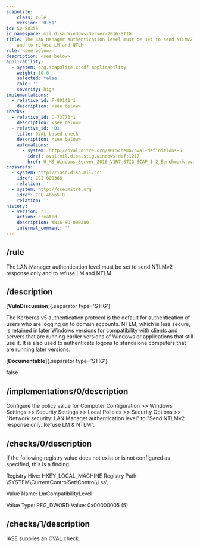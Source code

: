 ```yaml
---
scapolite:
    class: rule
    version: '0.51'
id: SV-88355
id_namespace: mil.disa.Windows-Server-2016-STIG
title: The LAN Manager authentication level must be set to send NTLMv2 response only
    and to refuse LM and NTLM.
rule: <see below>
description: <see below>
applicability:
  - system: org.scapolite.xccdf.applicability
    weight: 10.0
    selected: false
    role: ''
    severity: high
implementations:
  - relative_id: F-80141r1
    description: <see below>
checks:
  - relative_id: C-73773r1
    description: <see below>
  - relative_id: '01'
    title: OVAL-based check
    description: <see below>
    automations:
      - system: http://oval.mitre.org/XMLSchema/oval-definitions-5
        idref: oval:mil.disa.stig.windows:def:1217
        href: U_MS_Windows_Server_2016_V1R7_STIG_SCAP_1-2_Benchmark-oval.xml
crossrefs:
  - system: http://iase.disa.mil/cci
    idref: CCI-000366
    relation: ''
  - system: http://cce.mitre.org
    idref: CCE-46565-8
    relation: ''
history:
  - version: r1
    action: created
    description: WN16-SO-000380
    internal_comment: ''
---
```



## /rule

The LAN Manager authentication level must be set to send NTLMv2 response only and to refuse LM and NTLM.

## /description

[**VulnDiscussion**]{.separator type='STIG'}

The Kerberos v5 authentication protocol is the default for authentication of users who are logging on to domain accounts. NTLM, which is less secure, is retained in later Windows versions for compatibility with clients and servers that are running earlier versions of Windows or applications that still use it. It is also used to authenticate logons to standalone computers that are running later versions.

[**Documentable**]{.separator type='STIG'}

false

## /implementations/0/description

Configure the policy value for Computer Configuration >> Windows Settings >> Security Settings >> Local Policies >> Security Options >> "Network security: LAN Manager authentication level" to "Send NTLMv2 response only. Refuse LM &amp; NTLM".

## /checks/0/description

If the following registry value does not exist or is not configured as specified, this is a finding.

Registry Hive: HKEY_LOCAL_MACHINE
Registry Path: \SYSTEM\CurrentControlSet\Control\Lsa\

Value Name: LmCompatibilityLevel

Value Type: REG_DWORD
Value: 0x00000005 (5)

## /checks/1/description

IASE supplies an OVAL check.
